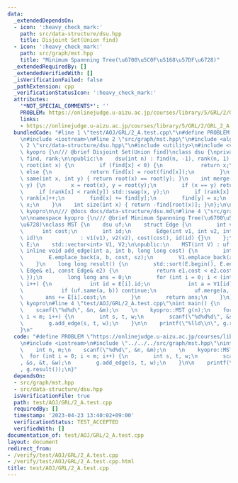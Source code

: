 ```yaml
---
data:
  _extendedDependsOn:
  - icon: ':heavy_check_mark:'
    path: src/data-structure/dsu.hpp
    title: Disjoint Set(Union find)
  - icon: ':heavy_check_mark:'
    path: src/graph/mst.hpp
    title: "Minimum Spannning Tree(\u6700\u5C0F\u5168\u57DF\u6728)"
  _extendedRequiredBy: []
  _extendedVerifiedWith: []
  _isVerificationFailed: false
  _pathExtension: cpp
  _verificationStatusIcon: ':heavy_check_mark:'
  attributes:
    '*NOT_SPECIAL_COMMENTS*': ''
    PROBLEM: https://onlinejudge.u-aizu.ac.jp/courses/library/5/GRL/2/GRL_2_A
    links:
    - https://onlinejudge.u-aizu.ac.jp/courses/library/5/GRL/2/GRL_2_A
  bundledCode: "#line 1 \"test/AOJ/GRL/2_A.test.cpp\"\n#define PROBLEM \"https://onlinejudge.u-aizu.ac.jp/courses/library/5/GRL/2/GRL_2_A\"\
    \n#include <iostream>\n#line 2 \"src/graph/mst.hpp\"\n#include <algorithm>\n#line\
    \ 2 \"src/data-structure/dsu.hpp\"\n#include <utility>\n#include <vector>\nnamespace\
    \ kyopro {\n/// @brief Disjoint Set(Union find)\nclass dsu {\nprivate:\n    std::vector<int>\
    \ find, rank;\n\npublic:\n    dsu(int n) : find(n, -1), rank(n, 1) {}\n\n    int\
    \ root(int x) {\n        if (find[x] < 0) {\n            return x;\n        }\
    \ else {\n            return find[x] = root(find[x]);\n        }\n    }\n    bool\
    \ same(int x, int y) { return root(x) == root(y); }\n    int merge(int x, int\
    \ y) {\n        x = root(x), y = root(y);\n        if (x == y) return x;\n   \
    \     if (rank[x] < rank[y]) std::swap(x, y);\n        if (rank[x] == rank[y])\
    \ rank[x]++;\n        find[x] += find[y];\n        find[y] = x;\n        return\
    \ x;\n    }\n    int size(int x) { return -find[root(x)]; }\n};\n\n};  // namespace\
    \ kyopro\n\n/// @docs docs/data-structure/dsu.md\n#line 4 \"src/graph/mst.hpp\"\
    \n\nnamespace kyopro {\n/// @brief Minimum Spannning Tree(\u6700\u5C0F\u5168\u57DF\
    \u6728)\nclass MST {\n    dsu uf;\n    struct Edge {\n        int v1, v2;\n  \
    \      int cost;\n        int id;\n        Edge(int v1, int v2, int cost, int\
    \ id)\n            : v1(v1), v2(v2), cost(cost), id(id) {}\n    };\n    std::vector<Edge>\
    \ E;\n    std::vector<int> V1, V2;\n\npublic:\n    MST(int V) : uf(V) {}\n   \
    \ inline void add_edge(int a, int b, long long cost) {\n        int sz = E.size();\n\
    \        E.emplace_back(a, b, cost, sz);\n        V1.emplace_back(a), V2.emplace_back(b);\n\
    \    }\n    long long result() {\n        std::sort(E.begin(), E.end(), [&](const\
    \ Edge& e1, const Edge& e2) {\n            return e1.cost < e2.cost;\n       \
    \ });\n        long long ans = 0;\n        for (int i = 0; i < (int)E.size();\
    \ i++) {\n            int id = E[i].id;\n            int a = V1[id], b = V2[id];\n\
    \            if (uf.same(a, b)) continue;\n            uf.merge(a, b);\n     \
    \       ans += E[i].cost;\n        }\n        return ans;\n    }\n};\n}  // namespace\
    \ kyopro\n#line 4 \"test/AOJ/GRL/2_A.test.cpp\"\nint main() {\n    int n, m;\n\
    \    scanf(\"%d%d\", &n, &m);\n    \n    kyopro::MST g(n);\n    for (int i = 0;\
    \ i < m; i++) {\n        int s, t, w;\n        scanf(\"%d%d%d\", &s, &t, &w);\n\
    \        g.add_edge(s, t, w);\n    }\n\n    printf(\"%lld\\n\", g.result());\n\
    }\n"
  code: "#define PROBLEM \"https://onlinejudge.u-aizu.ac.jp/courses/library/5/GRL/2/GRL_2_A\"\
    \n#include <iostream>\n#include \"../../../src/graph/mst.hpp\"\nint main() {\n\
    \    int n, m;\n    scanf(\"%d%d\", &n, &m);\n    \n    kyopro::MST g(n);\n  \
    \  for (int i = 0; i < m; i++) {\n        int s, t, w;\n        scanf(\"%d%d%d\"\
    , &s, &t, &w);\n        g.add_edge(s, t, w);\n    }\n\n    printf(\"%lld\\n\"\
    , g.result());\n}"
  dependsOn:
  - src/graph/mst.hpp
  - src/data-structure/dsu.hpp
  isVerificationFile: true
  path: test/AOJ/GRL/2_A.test.cpp
  requiredBy: []
  timestamp: '2023-04-23 13:40:02+09:00'
  verificationStatus: TEST_ACCEPTED
  verifiedWith: []
documentation_of: test/AOJ/GRL/2_A.test.cpp
layout: document
redirect_from:
- /verify/test/AOJ/GRL/2_A.test.cpp
- /verify/test/AOJ/GRL/2_A.test.cpp.html
title: test/AOJ/GRL/2_A.test.cpp
---
```

